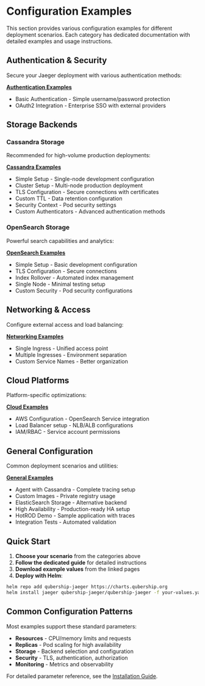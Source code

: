 # Configuration Examples

This section provides various configuration examples for different deployment scenarios. Each category has dedicated documentation with detailed examples and usage instructions.

## Authentication & Security

Secure your Jaeger deployment with various authentication methods:

**[Authentication Examples](examples/auth.md)**
- Basic Authentication - Simple username/password protection
- OAuth2 Integration - Enterprise SSO with external providers

## Storage Backends

### Cassandra Storage

Recommended for high-volume production deployments:

**[Cassandra Examples](examples/cassandra.md)**
- Simple Setup - Single-node development configuration
- Cluster Setup - Multi-node production deployment  
- TLS Configuration - Secure connections with certificates
- Custom TTL - Data retention configuration
- Security Context - Pod security settings
- Custom Authenticators - Advanced authentication methods

### OpenSearch Storage

Powerful search capabilities and analytics:

**[OpenSearch Examples](examples/opensearch.md)**
- Simple Setup - Basic development configuration
- TLS Configuration - Secure connections
- Index Rollover - Automated index management  
- Single Node - Minimal testing setup
- Custom Security - Pod security configurations

## Networking & Access

Configure external access and load balancing:

**[Networking Examples](examples/networking.md)**
- Single Ingress - Unified access point
- Multiple Ingresses - Environment separation
- Custom Service Names - Better organization

## Cloud Platforms

Platform-specific optimizations:

**[Cloud Examples](examples/cloud.md)**
- AWS Configuration - OpenSearch Service integration
- Load Balancer setup - NLB/ALB configurations
- IAM/RBAC - Service account permissions

## General Configuration

Common deployment scenarios and utilities:

**[General Examples](examples/general.md)**
- Agent with Cassandra - Complete tracing setup
- Custom Images - Private registry usage
- ElasticSearch Storage - Alternative backend
- High Availability - Production-ready HA setup
- HotROD Demo - Sample application with traces
- Integration Tests - Automated validation

## Quick Start

1. **Choose your scenario** from the categories above
2. **Follow the dedicated guide** for detailed instructions
3. **Download example values** from the linked pages
4. **Deploy with Helm**:

```bash
helm repo add qubership-jaeger https://charts.qubership.org
helm install jaeger qubership-jaeger/qubership-jaeger -f your-values.yaml
```

## Common Configuration Patterns

Most examples support these standard parameters:

- **Resources** - CPU/memory limits and requests
- **Replicas** - Pod scaling for high availability  
- **Storage** - Backend selection and configuration
- **Security** - TLS, authentication, authorization
- **Monitoring** - Metrics and observability

For detailed parameter reference, see the [Installation Guide](installation.md). 